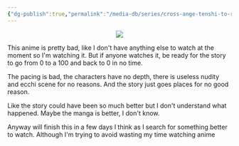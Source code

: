 ```yaml
---
{"dg-publish":true,"permalink":"/media-db/series/cross-ange-tenshi-to-ryuu-no-rondo-2014/","title":"Cross Ange: Tenshi to Ryuu no Rondo","tags":["mediaDB/tv/series"]}
---
```


<center><img src="https://cdn.myanimelist.net/images/anime/2/67515.jpg"></center>

This anime is pretty bad, like I don't have anything else to watch at the moment so I'm watching it.
But if anyone watches it, be ready for the story to go from 0 to a 100 and back to 0 in no time.

The pacing is bad, the characters have no depth, there is useless nudity and ecchi scene for no reasons. And the story just goes places for no good reason.

Like the story could have been so much better but I don't understand what happened. Maybe the manga is better, I don't know.

Anyway will finish this in a few days I think as I search for something better to watch. Although I'm trying to avoid wasting my time watching anime
